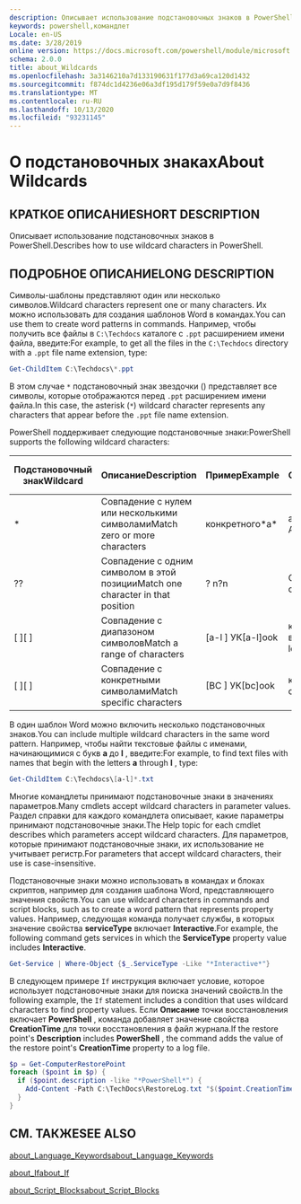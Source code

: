 ```yaml
---
description: Описывает использование подстановочных знаков в PowerShell.
keywords: powershell,командлет
Locale: en-US
ms.date: 3/28/2019
online version: https://docs.microsoft.com/powershell/module/microsoft.powershell.core/about/about_wildcards?view=powershell-7&WT.mc_id=ps-gethelp
schema: 2.0.0
title: about_Wildcards
ms.openlocfilehash: 3a3146210a7d133190631f177d3a69ca120d1432
ms.sourcegitcommit: f874dc1d4236e06a3df195d179f59e0a7d9f8436
ms.translationtype: MT
ms.contentlocale: ru-RU
ms.lasthandoff: 10/13/2020
ms.locfileid: "93231145"
---
```

# <a name="about-wildcards"></a><span data-ttu-id="c019a-104">О подстановочных знаках</span><span class="sxs-lookup"><span data-stu-id="c019a-104">About Wildcards</span></span>

## <a name="short-description"></a><span data-ttu-id="c019a-105">КРАТКОЕ ОПИСАНИЕ</span><span class="sxs-lookup"><span data-stu-id="c019a-105">SHORT DESCRIPTION</span></span>

<span data-ttu-id="c019a-106">Описывает использование подстановочных знаков в PowerShell.</span><span class="sxs-lookup"><span data-stu-id="c019a-106">Describes how to use wildcard characters in PowerShell.</span></span>

## <a name="long-description"></a><span data-ttu-id="c019a-107">ПОДРОБНОЕ ОПИСАНИЕ</span><span class="sxs-lookup"><span data-stu-id="c019a-107">LONG DESCRIPTION</span></span>

<span data-ttu-id="c019a-108">Символы-шаблоны представляют один или несколько символов.</span><span class="sxs-lookup"><span data-stu-id="c019a-108">Wildcard characters represent one or many characters.</span></span> <span data-ttu-id="c019a-109">Их можно использовать для создания шаблонов Word в командах.</span><span class="sxs-lookup"><span data-stu-id="c019a-109">You can use them to create word patterns in commands.</span></span> <span data-ttu-id="c019a-110">Например, чтобы получить все файлы в `C:\Techdocs` каталоге с `.ppt` расширением имени файла, введите:</span><span class="sxs-lookup"><span data-stu-id="c019a-110">For example, to get all the files in the `C:\Techdocs` directory with a `.ppt` file name extension, type:</span></span>

```powershell
Get-ChildItem C:\Techdocs\*.ppt
```

<span data-ttu-id="c019a-111">В этом случае `*` подстановочный знак звездочки () представляет все символы, которые отображаются перед `.ppt` расширением имени файла.</span><span class="sxs-lookup"><span data-stu-id="c019a-111">In this case, the asterisk (`*`) wildcard character represents any characters that appear before the `.ppt` file name extension.</span></span>

<span data-ttu-id="c019a-112">PowerShell поддерживает следующие подстановочные знаки:</span><span class="sxs-lookup"><span data-stu-id="c019a-112">PowerShell supports the following wildcard characters:</span></span>

|<span data-ttu-id="c019a-113">Подстановочный знак</span><span class="sxs-lookup"><span data-stu-id="c019a-113">Wildcard</span></span>|<span data-ttu-id="c019a-114">Описание</span><span class="sxs-lookup"><span data-stu-id="c019a-114">Description</span></span>               |<span data-ttu-id="c019a-115">Пример</span><span class="sxs-lookup"><span data-stu-id="c019a-115">Example</span></span> |<span data-ttu-id="c019a-116">Соответствует</span><span class="sxs-lookup"><span data-stu-id="c019a-116">Match</span></span>        |<span data-ttu-id="c019a-117">Нет совпадений</span><span class="sxs-lookup"><span data-stu-id="c019a-117">No Match</span></span>|
|--------|--------------------------|--------|-------------|--------|
|\*      |<span data-ttu-id="c019a-118">Совпадение с нулем или несколькими символами</span><span class="sxs-lookup"><span data-stu-id="c019a-118">Match zero or more characters</span></span> | <span data-ttu-id="c019a-119">конкретного\*</span><span class="sxs-lookup"><span data-stu-id="c019a-119">a\*</span></span>  | <span data-ttu-id="c019a-120">aA, AG, Apple</span><span class="sxs-lookup"><span data-stu-id="c019a-120">aA, ag, Apple</span></span> | <span data-ttu-id="c019a-121">банан</span><span class="sxs-lookup"><span data-stu-id="c019a-121">banana</span></span> |
|<span data-ttu-id="c019a-122">?</span><span class="sxs-lookup"><span data-stu-id="c019a-122">?</span></span>       |<span data-ttu-id="c019a-123">Совпадение с одним символом в этой позиции</span><span class="sxs-lookup"><span data-stu-id="c019a-123">Match one character in that position</span></span> | <span data-ttu-id="c019a-124">? n</span><span class="sxs-lookup"><span data-stu-id="c019a-124">?n</span></span> | <span data-ttu-id="c019a-125">Объект, в, на</span><span class="sxs-lookup"><span data-stu-id="c019a-125">an, in, on</span></span> | <span data-ttu-id="c019a-126">обнаружил</span><span class="sxs-lookup"><span data-stu-id="c019a-126">ran</span></span> |
|<span data-ttu-id="c019a-127">\[ \]</span><span class="sxs-lookup"><span data-stu-id="c019a-127">\[ \]</span></span>   |<span data-ttu-id="c019a-128">Совпадение с диапазоном символов</span><span class="sxs-lookup"><span data-stu-id="c019a-128">Match a range of characters</span></span> | <span data-ttu-id="c019a-129">\[a-l \] УК</span><span class="sxs-lookup"><span data-stu-id="c019a-129">\[a-l\]ook</span></span> | <span data-ttu-id="c019a-130">книга, Кука, взгляд</span><span class="sxs-lookup"><span data-stu-id="c019a-130">book, cook, look</span></span> | <span data-ttu-id="c019a-131">была</span><span class="sxs-lookup"><span data-stu-id="c019a-131">took</span></span> |
|<span data-ttu-id="c019a-132">\[ \]</span><span class="sxs-lookup"><span data-stu-id="c019a-132">\[ \]</span></span>   |<span data-ttu-id="c019a-133">Совпадение с конкретными символами</span><span class="sxs-lookup"><span data-stu-id="c019a-133">Match specific characters</span></span> | <span data-ttu-id="c019a-134">\[BC \] УК</span><span class="sxs-lookup"><span data-stu-id="c019a-134">\[bc\]ook</span></span> | <span data-ttu-id="c019a-135">книга, Кука</span><span class="sxs-lookup"><span data-stu-id="c019a-135">book, cook</span></span> | <span data-ttu-id="c019a-136">ключ</span><span class="sxs-lookup"><span data-stu-id="c019a-136">hook</span></span> |

<span data-ttu-id="c019a-137">В один шаблон Word можно включить несколько подстановочных знаков.</span><span class="sxs-lookup"><span data-stu-id="c019a-137">You can include multiple wildcard characters in the same word pattern.</span></span> <span data-ttu-id="c019a-138">Например, чтобы найти текстовые файлы с именами, начинающимися с букв **a** до **l** , введите:</span><span class="sxs-lookup"><span data-stu-id="c019a-138">For example, to find text files with names that begin with the letters **a** through **l** , type:</span></span>

```powershell
Get-ChildItem C:\Techdocs\[a-l]*.txt
```

<span data-ttu-id="c019a-139">Многие командлеты принимают подстановочные знаки в значениях параметров.</span><span class="sxs-lookup"><span data-stu-id="c019a-139">Many cmdlets accept wildcard characters in parameter values.</span></span> <span data-ttu-id="c019a-140">Раздел справки для каждого командлета описывает, какие параметры принимают подстановочные знаки.</span><span class="sxs-lookup"><span data-stu-id="c019a-140">The Help topic for each cmdlet describes which parameters accept wildcard characters.</span></span> <span data-ttu-id="c019a-141">Для параметров, которые принимают подстановочные знаки, их использование не учитывает регистр.</span><span class="sxs-lookup"><span data-stu-id="c019a-141">For parameters that accept wildcard characters, their use is case-insensitive.</span></span>

<span data-ttu-id="c019a-142">Подстановочные знаки можно использовать в командах и блоках скриптов, например для создания шаблона Word, представляющего значения свойств.</span><span class="sxs-lookup"><span data-stu-id="c019a-142">You can use wildcard characters in commands and script blocks, such as to create a word pattern that represents property values.</span></span> <span data-ttu-id="c019a-143">Например, следующая команда получает службы, в которых значение свойства **serviceType** включает **Interactive**.</span><span class="sxs-lookup"><span data-stu-id="c019a-143">For example, the following command gets services in which the **ServiceType** property value includes **Interactive**.</span></span>

```powershell
Get-Service | Where-Object {$_.ServiceType -Like "*Interactive*"}
```

<span data-ttu-id="c019a-144">В следующем примере `If` инструкция включает условие, которое использует подстановочные знаки для поиска значений свойств.</span><span class="sxs-lookup"><span data-stu-id="c019a-144">In the following example, the `If` statement includes a condition that uses wildcard characters to find property values.</span></span> <span data-ttu-id="c019a-145">Если **Описание** точки восстановления включает **PowerShell** , команда добавляет значение свойства **CreationTime** для точки восстановления в файл журнала.</span><span class="sxs-lookup"><span data-stu-id="c019a-145">If the restore point's **Description** includes **PowerShell** , the command adds the value of the restore point's **CreationTime** property to a log file.</span></span>

```powershell
$p = Get-ComputerRestorePoint
foreach ($point in $p) {
  if ($point.description -like "*PowerShell*") {
    Add-Content -Path C:\TechDocs\RestoreLog.txt "$($point.CreationTime)"
  }
}
```

## <a name="see-also"></a><span data-ttu-id="c019a-146">СМ. ТАКЖЕ</span><span class="sxs-lookup"><span data-stu-id="c019a-146">SEE ALSO</span></span>

[<span data-ttu-id="c019a-147">about_Language_Keywords</span><span class="sxs-lookup"><span data-stu-id="c019a-147">about_Language_Keywords</span></span>](about_Language_Keywords.md)

[<span data-ttu-id="c019a-148">about_If</span><span class="sxs-lookup"><span data-stu-id="c019a-148">about_If</span></span>](about_If.md)

[<span data-ttu-id="c019a-149">about_Script_Blocks</span><span class="sxs-lookup"><span data-stu-id="c019a-149">about_Script_Blocks</span></span>](about_Script_Blocks.md)
